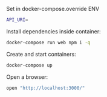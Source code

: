 Set in docker-compose.override ENV
```bash
API_URI=
```

Install dependencies inside container:
```bash
docker-compose run web npm i -q
````

Create and start containers:
```bash
docker-compose up
```

Open a browser:
```bash
open "http://localhost:3000/"
```